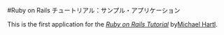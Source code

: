 #Ruby on Rails チュートリアル：サンプル・アプリケーション

This is the first application for the
[*Ruby on Rails Tutorial*](http://railstutorial.jp/)
by[Michael Hartl](http://www.michaelhartl.com/).